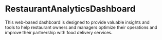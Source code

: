 # RestaurantAnalyticsDashboard
This web-based dashboard is designed to provide valuable insights and tools to help restaurant owners and managers optimize their operations and improve their partnership with food delivery services.
